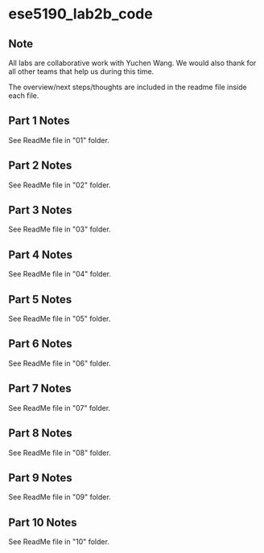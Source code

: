 # ese5190_lab2b_code 
## Note
All labs are collaborative work with Yuchen Wang. We would also thank for all other teams that help us during this time.

The overview/next steps/thoughts are included in the readme file inside each file.

## Part 1 Notes
See ReadMe file in "01" folder.

## Part 2 Notes
See ReadMe file in "02" folder.

## Part 3 Notes
See ReadMe file in "03" folder.

## Part 4 Notes
See ReadMe file in "04" folder.

## Part 5 Notes
See ReadMe file in "05" folder.

## Part 6 Notes
See ReadMe file in "06" folder.

## Part 7 Notes
See ReadMe file in "07" folder.

## Part 8 Notes
See ReadMe file in "08" folder.

## Part 9 Notes
See ReadMe file in "09" folder.

## Part 10 Notes
See ReadMe file in "10" folder.
